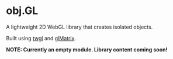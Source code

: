 # obj.GL

A lightweight 2D WebGL library that creates isolated objects.

Built using [twgl](https://twgljs.org) and [glMatrix](https://glmatrix.net).

**NOTE: Currently an empty module. Library content coming soon!**
